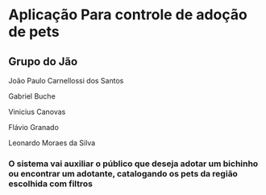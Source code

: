 <h1 strong>Aplicação Para controle de adoção de pets</h1>
<p></p>
<h2 strong>Grupo do Jão</h2>
<p>João Paulo Carnellossi dos Santos</p>
<p>Gabriel Buche</p>
<p>Vinicius Canovas</p>
<p>Flávio Granado</p>
<p>Leonardo Moraes da Silva</p>
<p></p>
<h3 strong>O sistema vai auxiliar o público que deseja adotar um bichinho ou encontrar um adotante, catalogando os pets da região escolhida com filtros</h3>

